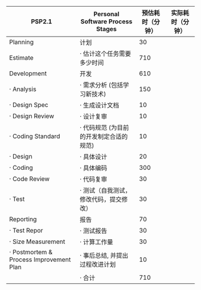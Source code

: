 | PSP2.1                                  | **Personal Software Process Stages**    | **预估耗时（分钟）** | 实际耗时（分钟） |
| --------------------------------------- | --------------------------------------- | -------------------- | ---------------- |
| Planning                                | 计划                                    |      30                |                  |
| Estimate                                | · 估计这个任务需要多少时间              |       710               |                  |
| Development                             | 开发                                    |         610             |                  |
| · Analysis                              | · 需求分析 (包括学习新技术)             |        150              |                  |
| · Design Spec                           | · 生成设计文档                          |         10             |                  |
| · Design Review                         | · 设计复审                              |         10             |                  |
| · Coding Standard                       | · 代码规范 (为目前的开发制定合适的规范) |          10            |                  |
| · Design                                | · 具体设计                              |         20             |                  |
| · Coding                                | · 具体编码                              |         300             |                  |
| · Code Review                           | · 代码复审                              |         30             |                  |
| · Test                                  | · 测试（自我测试，修改代码，提交修改）  |          30            |                  |
| Reporting                               | 报告                                    |         70             |                  |
| · Test Repor                            | · 测试报告                              |          30            |                  |
| · Size Measurement                      | · 计算工作量                            |          30            |                  |
| · Postmortem & Process Improvement Plan | · 事后总结, 并提出过程改进计划          |          10            |                  |
|                                         | · 合计                                  |          710            |                  |


